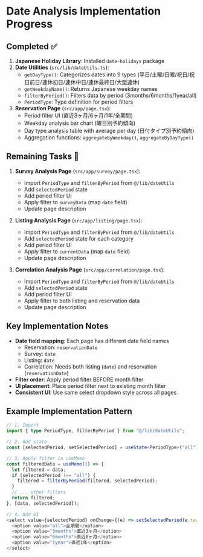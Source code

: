 # Date Analysis Implementation Progress

## Completed ✅
1. **Japanese Holiday Library**: Installed `date-holidays` package
2. **Date Utilities** (`src/lib/dateUtils.ts`):
   - `getDayType()`: Categorizes dates into 9 types (平日/土曜/日曜/祝日/祝日前日/連休初日/連休中日/連休最終日/大型連休)
   - `getWeekdayName()`: Returns Japanese weekday names
   - `filterByPeriod()`: Filters data by period (3months/6months/1year/all)
   - `PeriodType`: Type definition for period filters
3. **Reservation Page** (`src/app/page.tsx`):
   - Period filter UI (直近3ヶ月/6ヶ月/1年/全期間)
   - Weekday analysis bar chart (曜日別予約傾向)
   - Day type analysis table with average per day (日付タイプ別予約傾向)
   - Aggregation functions: `aggregateByWeekday()`, `aggregateByDayType()`

## Remaining Tasks 🚧
1. **Survey Analysis Page** (`src/app/survey/page.tsx`):
   - Import `PeriodType` and `filterByPeriod` from `@/lib/dateUtils`
   - Add `selectedPeriod` state
   - Add period filter UI
   - Apply filter to `surveyData` (map `date` field)
   - Update page description

2. **Listing Analysis Page** (`src/app/listing/page.tsx`):
   - Import `PeriodType` and `filterByPeriod` from `@/lib/dateUtils`
   - Add `selectedPeriod` state for each category
   - Add period filter UI
   - Apply filter to `currentData` (map `date` field)
   - Update page description

3. **Correlation Analysis Page** (`src/app/correlation/page.tsx`):
   - Import `PeriodType` and `filterByPeriod` from `@/lib/dateUtils`
   - Add `selectedPeriod` state
   - Add period filter UI
   - Apply filter to both listing and reservation data
   - Update page description

## Key Implementation Notes
- **Date field mapping**: Each page has different date field names
  - Reservation: `reservationDate`
  - Survey: `date`
  - Listing: `date`
  - Correlation: Needs both listing (`date`) and reservation (`reservationDate`)
- **Filter order**: Apply period filter BEFORE month filter
- **UI placement**: Place period filter next to existing month filter
- **Consistent UI**: Use same select dropdown style across all pages

## Example Implementation Pattern
```typescript
// 1. Import
import { type PeriodType, filterByPeriod } from "@/lib/dateUtils";

// 2. Add state
const [selectedPeriod, setSelectedPeriod] = useState<PeriodType>("all");

// 3. Apply filter in useMemo
const filteredData = useMemo(() => {
  let filtered = data;
  if (selectedPeriod !== "all") {
    filtered = filterByPeriod(filtered, selectedPeriod);
  }
  // ... other filters
  return filtered;
}, [data, selectedPeriod]);

// 4. Add UI
<select value={selectedPeriod} onChange={(e) => setSelectedPeriod(e.target.value as PeriodType)}>
  <option value="all">全期間</option>
  <option value="3months">直近3ヶ月</option>
  <option value="6months">直近6ヶ月</option>
  <option value="1year">直近1年</option>
</select>
```

